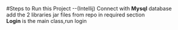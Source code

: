 #Steps to Run this Project --(Intellij)
Connect with **Mysql** database<br>
add the 2 libraries jar files from repo in required section<br>
**Login** is the main class,run login <br>
